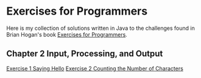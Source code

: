 # Exercises for Programmers
Here is my collection of solutions written in Java to the challenges found in Brian Hogan's book [Exercises for Programmers](https://pragprog.com/book/bhwb/exercises-for-programmers).

## Chapter 2 Input, Processing, and Output

[Exercise 1 Saying Hello](https://github.com/jamesdschmidt/exercises-for-programmers/tree/master/exercise-01-saying-hello)
[Exercise 2 Counting the Number of Characters](https://github.com/jamesdschmidt/exercises-for-programmers/tree/master/exercise-02-counting-characters)

